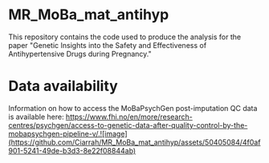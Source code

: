 # MR_MoBa_mat_antihyp
This repository contains the code used to produce the analysis for the paper "Genetic Insights into the Safety and Effectiveness of Antihypertensive Drugs during Pregnancy."

# Data availability
Information on how to access the MoBaPsychGen post-imputation QC data is available here: https://www.fhi.no/en/more/research-centres/psychgen/access-to-genetic-data-after-quality-control-by-the-mobapsychgen-pipeline-v/.![image](https://github.com/Ciarrah/MR_MoBa_mat_antihyp/assets/50405084/4f0af901-5241-49de-b3d3-8e22f08844ab)

